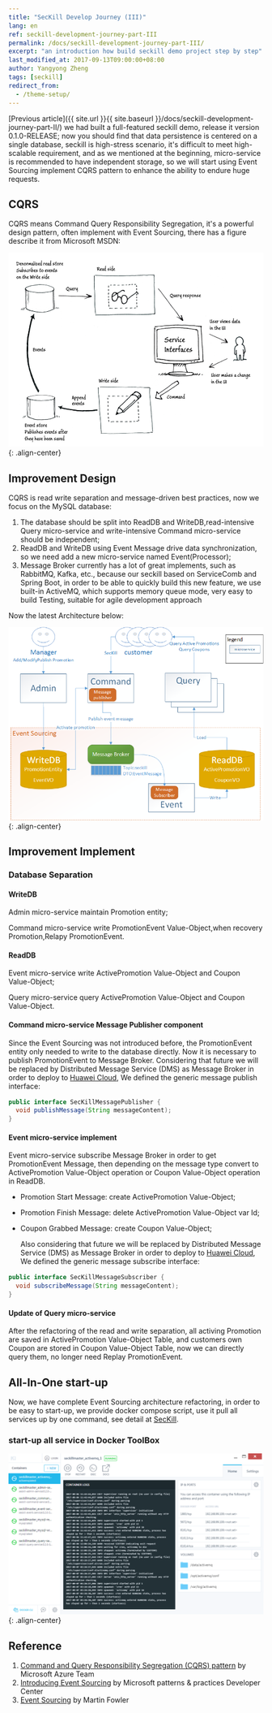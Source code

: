 ```yaml
---
title: "SecKill Develop Journey (III)"
lang: en
ref: seckill-development-journey-part-III
permalink: /docs/seckill-development-journey-part-III/
excerpt: "an introduction how build seckill demo project step by step"
last_modified_at: 2017-09-13T09:00:00+08:00
author: Yangyong Zheng
tags: [seckill]
redirect_from:
  - /theme-setup/
---
```


  [Previous article]({{ site.url }}{{ site.baseurl }}/docs/seckill-development-journey-part-II/) we had built a full-featured seckill demo, release it version 0.1.0-RELEASE; now you should find that data persistence is centered on a single database, seckill is high-stress scenario, it's difficult to meet high-scalable requirement, and as we mentioned at the beginning, micro-service is recommended to have independent storage, so we will start using Event Sourcing implement CQRS pattern to enhance the ability to endure huge requests.

## CQRS
  CQRS means Command Query Responsibility Segregation, it's a powerful design pattern, often implement with Event Sourcing, there has a figure describe it from Microsoft MSDN:

![Fig-1 CQRS](/assets/images/seckill-develop-course-part-III-cqrs.png){: .align-center}

## Improvement Design
  CQRS is read write separation and message-driven best practices, now we focus on the MySQL database:  
1. The database should be split into ReadDB and WriteDB,read-intensive Query micro-service and write-intensive Command micro-service should be independent;
2. ReadDB and WriteDB using Event Message drive data synchronization, so we need add a new micro-service named Event(Processor);  
3. Message Broker currently has a lot of great implements, such as RabbitMQ, Kafka, etc., because our seckill based on ServiceComb and Spring Boot, in order to be able to quickly build this new feature, we use built-in ActiveMQ, which supports memory queue mode, very easy to build Testing, suitable for agile development approach

  Now the latest Architecture below:

![Fig-2 CQRS improved Architecture](/assets/images/seckill-develop-course-part-III-arch-en.png){: .align-center}

## Improvement Implement
### Database Separation
#### WriteDB
  Admin micro-service maintain Promotion entity;

  Command micro-service write PromotionEvent Value-Object,when recovery Promotion,Relapy PromotionEvent.
#### ReadDB
  Event micro-service write ActivePromotion Value-Object and Coupon Value-Object;

  Query micro-service query ActivePromotion Value-Object and Coupon Value-Object.

#### Command micro-service Message Publisher component
  Since the Event Sourcing was not introduced before, the PromotionEvent entity only needed to write to the database directly. Now it is necessary to publish PromotionEvent to Message Broker. Considering that future we will be replaced by Distributed Message Service (DMS) as Message Broker in order to deploy to [Huawei Cloud](http://www.hwclouds.com/), We defined the generic message publish interface:
```java
public interface SecKillMessagePublisher {
  void publishMessage(String messageContent);
}
```

#### Event micro-service implement
  Event micro-service subscribe Message Broker in order to get PromotionEvent Message, then depending on the message type convert to ActivePromotion Value-Object operation or Coupon Value-Object operation in ReadDB.   
* Promotion Start Message: create ActivePromotion Value-Object;   
* Promotion Finish Message: delete ActivePromotion Value-Object var Id;  
* Coupon Grabbed Message: create Coupon Value-Object;

  Also considering that future we will be replaced by Distributed Message Service (DMS) as Message Broker in order to deploy to [Huawei Cloud](http://www.hwclouds.com/), We defined the generic message subscribe interface:
```java
public interface SecKillMessageSubscriber {
  void subscribeMessage(String messageContent);
}
```

#### Update of Query micro-service
  After the refactoring of the read and write separation, all activing Promotion are saved in ActivePromotion Value-Object Table, and customers own Coupon are stored in Coupon Value-Object Table, now we can directly query them, no longer need Replay PromotionEvent.

## All-In-One start-up
  Now, we have complete Event Sourcing architecture refactoring, in order to be easy to start-up, we provide docker compose script, use it pull all services up by one command, see detail at [SecKill](https://github.com/ServiceComb/seckill).

### start-up all service in Docker ToolBox

![Fig-3 SecKill All-in-One](/assets/images/seckill-develop-course-part-III-seckill-all-in-one.png){: .align-center}

## Reference
1. [Command and Query Responsibility Segregation (CQRS) pattern](https://docs.microsoft.com/en-us/azure/architecture/patterns/cqrs) by Microsoft Azure Team  
2. [Introducing Event Sourcing](https://msdn.microsoft.com/en-us/library/jj591559.aspx) by Microsoft patterns & practices Developer Center  
3. [Event Sourcing](https://martinfowler.com/eaaDev/EventSourcing.html) by Martin Fowler
